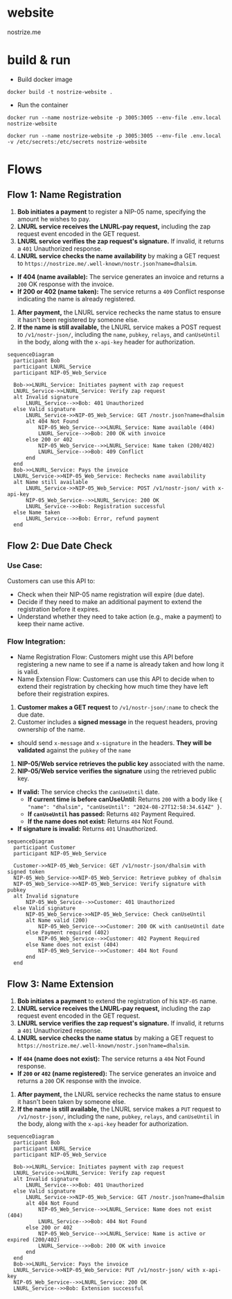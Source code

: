 # website

nostrize.me

# build & run

* Build docker image

`docker build -t nostrize-website .`

* Run the container

`docker run --name nostrize-website -p 3005:3005 --env-file .env.local nostrize-website`

`docker run --name nostrize-website -p 3005:3005 --env-file .env.local -v /etc/secrets:/etc/secrets nostrize-website`

# Flows

## Flow 1: Name Registration

1. **Bob initiates a payment** to register a NIP-05 name, specifying the amount he wishes to pay.
1. **LNURL service receives the LNURL-pay request,** including the zap request event encoded in the GET request.
1. **LNURL service verifies the zap request's signature.** If invalid, it returns a `401` Unauthorized response.
1. **LNURL service checks the name availability** by making a GET request to `https://nostrize.me/.well-known/nostr.json?name=dhalsim`.
  * **If 404 (name available):** The service generates an invoice and returns a `200` OK response with the invoice.
  * **If 200 or 402 (name taken):** The service returns a `409` Conflict response indicating the name is already registered.
1. **After payment,** the LNURL service rechecks the name status to ensure it hasn't been registered by someone else.
1. **If the name is still available,** the LNURL service makes a POST request to `/v1/nostr-json/`, including the `name`, `pubkey`, `relays`, and `canUseUntil` in the body, along with the `x-api-key` header for authorization.

```mermaid
sequenceDiagram
  participant Bob
  participant LNURL_Service
  participant NIP-05_Web_Service

  Bob->>LNURL_Service: Initiates payment with zap request
  LNURL_Service->>LNURL_Service: Verify zap request
  alt Invalid signature
      LNURL_Service-->>Bob: 401 Unauthorized
  else Valid signature
      LNURL_Service->>NIP-05_Web_Service: GET /nostr.json?name=dhalsim
      alt 404 Not Found
          NIP-05_Web_Service-->>LNURL_Service: Name available (404)
          LNURL_Service-->>Bob: 200 OK with invoice
      else 200 or 402
          NIP-05_Web_Service-->>LNURL_Service: Name taken (200/402)
          LNURL_Service-->>Bob: 409 Conflict
      end
  end
  Bob->>LNURL_Service: Pays the invoice
  LNURL_Service->>NIP-05_Web_Service: Rechecks name availability
  alt Name still available
      LNURL_Service->>NIP-05_Web_Service: POST /v1/nostr-json/ with x-api-key
      NIP-05_Web_Service-->>LNURL_Service: 200 OK
      LNURL_Service-->>Bob: Registration successful
  else Name taken
      LNURL_Service-->>Bob: Error, refund payment
  end
```

## Flow 2: Due Date Check

### Use Case:

Customers can use this API to:
* Check when their NIP-05 name registration will expire (due date).
* Decide if they need to make an additional payment to extend the registration before it expires.
* Understand whether they need to take action (e.g., make a payment) to keep their name active.

### Flow Integration:

* Name Registration Flow: Customers might use this API before registering a new name to see if a name is already taken and how long it is valid.
* Name Extension Flow: Customers can use this API to decide when to extend their registration by checking how much time they have left before their registration expires.

1. **Customer makes a GET request** to `/v1/nostr-json/:name` to check the due date.
1. Customer includes a **signed message** in the request headers, proving ownership of the name.
  * should send `x-message` and `x-signature` in the headers. **They will be validated** against the `pubkey` of the `name`
1. **NIP-05/Web service retrieves the public key** associated with the name.
1. **NIP-05/Web service verifies the signature** using the retrieved public key.
  * **If valid:** The service checks the `canUseUntil` date.
    * **If current time is before canUseUntil:** Returns `200` with a body like `{ "name": "dhalsim", "canUseUntil": "2024-08-27T12:58:34.614Z" }`.
    * **If `canUseUntil` has passed:** Returns `402` Payment Required.
    * **If the name does not exist:** Returns `404` Not Found.
  * **If signature is invalid:** Returns `401` Unauthorized.

```mermaid
sequenceDiagram
  participant Customer
  participant NIP-05_Web_Service

  Customer->>NIP-05_Web_Service: GET /v1/nostr-json/dhalsim with signed token
  NIP-05_Web_Service->>NIP-05_Web_Service: Retrieve pubkey of dhalsim
  NIP-05_Web_Service->>NIP-05_Web_Service: Verify signature with pubkey
  alt Invalid signature
      NIP-05_Web_Service-->>Customer: 401 Unauthorized
  else Valid signature
      NIP-05_Web_Service->>NIP-05_Web_Service: Check canUseUntil
      alt Name valid (200)
          NIP-05_Web_Service-->>Customer: 200 OK with canUseUntil date
      else Payment required (402)
          NIP-05_Web_Service-->>Customer: 402 Payment Required
      else Name does not exist (404)
          NIP-05_Web_Service-->>Customer: 404 Not Found
      end
  end
```

## Flow 3: Name Extension

1. **Bob initiates a payment** to extend the registration of his `NIP-05` name.
1. **LNURL service receives the LNURL-pay request,** including the zap request event encoded in the GET request.
1. **LNURL service verifies the zap request's signature.** If invalid, it returns a `401` Unauthorized response.
1. **LNURL service checks the name status** by making a GET request to `https://nostrize.me/.well-known/nostr.json?name=dhalsim`.
  * **If `404` (name does not exist):** The service returns a `404` Not Found response.
  * **If `200` or `402` (name registered):** The service generates an invoice and returns a `200` OK response with the invoice.
1. **After payment,** the LNURL service rechecks the name status to ensure it hasn't been taken by someone else.
1. **If the name is still available,** the LNURL service makes a `PUT` request to `/v1/nostr-json/`, including the `name`, `pubkey`, `relays`, and `canUseUntil` in the body, along with the `x-api-key` header for authorization.

```mermaid
sequenceDiagram
  participant Bob
  participant LNURL_Service
  participant NIP-05_Web_Service

  Bob->>LNURL_Service: Initiates payment with zap request
  LNURL_Service->>LNURL_Service: Verify zap request
  alt Invalid signature
      LNURL_Service-->>Bob: 401 Unauthorized
  else Valid signature
      LNURL_Service->>NIP-05_Web_Service: GET /nostr.json?name=dhalsim
      alt 404 Not Found
          NIP-05_Web_Service-->>LNURL_Service: Name does not exist (404)
          LNURL_Service-->>Bob: 404 Not Found
      else 200 or 402
          NIP-05_Web_Service-->>LNURL_Service: Name is active or expired (200/402)
          LNURL_Service-->>Bob: 200 OK with invoice
      end
  end
  Bob->>LNURL_Service: Pays the invoice
  LNURL_Service->>NIP-05_Web_Service: PUT /v1/nostr-json/ with x-api-key
  NIP-05_Web_Service-->>LNURL_Service: 200 OK
  LNURL_Service-->>Bob: Extension successful
```
